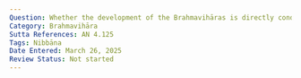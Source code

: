 ```yaml
---
Question: Whether the development of the Brahmavihāras is directly conducive to Nibbāna?
Category: Brahmavihāra
Sutta References: AN 4.125
Tags: Nibbāna
Date Entered: March 26, 2025
Review Status: Not started
---
```

